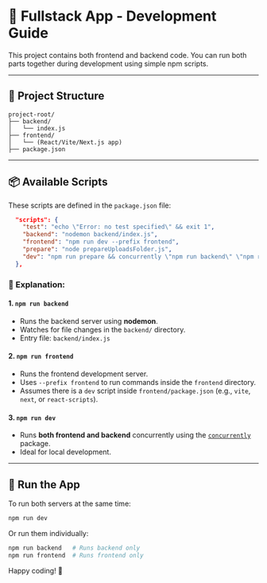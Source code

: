 # 🚀 Fullstack App - Development Guide

This project contains both frontend and backend code. You can run both parts together during development using simple npm scripts.

---

## 📁 Project Structure

```
project-root/
├── backend/
│   └── index.js
├── frontend/
│   └── (React/Vite/Next.js app)
├── package.json
```

---

## 📦 Available Scripts

These scripts are defined in the `package.json` file:

```json
  "scripts": {
    "test": "echo \"Error: no test specified\" && exit 1",
    "backend": "nodemon backend/index.js",
    "frontend": "npm run dev --prefix frontend",
    "prepare": "node prepareUploadsFolder.js",
    "dev": "npm run prepare && concurrently \"npm run backend\" \"npm run frontend\""
  },
```

### 📌 Explanation:

#### 1. `npm run backend`

- Runs the backend server using **nodemon**.
- Watches for file changes in the `backend/` directory.
- Entry file: `backend/index.js`

#### 2. `npm run frontend`

- Runs the frontend development server.
- Uses `--prefix frontend` to run commands inside the `frontend` directory.
- Assumes there is a `dev` script inside `frontend/package.json` (e.g., `vite`, `next`, or `react-scripts`).

#### 3. `npm run dev`

- Runs **both frontend and backend** concurrently using the [`concurrently`](https://www.npmjs.com/package/concurrently) package.
- Ideal for local development.

---

## 🏁 Run the App

To run both servers at the same time:

```bash
npm run dev
```

Or run them individually:

```bash
npm run backend   # Runs backend only
npm run frontend  # Runs frontend only
```

Happy coding! 🎉
